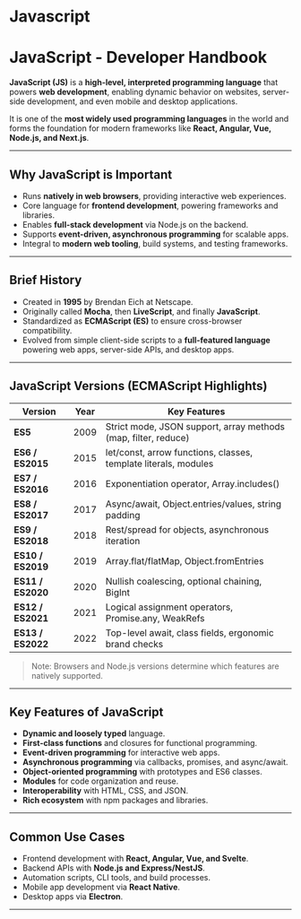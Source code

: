 # Javascript

# JavaScript - Developer Handbook

**JavaScript (JS)** is a **high-level, interpreted programming language** that powers **web development**, enabling dynamic behavior on websites, server-side development, and even mobile and desktop applications.  

It is one of the **most widely used programming languages** in the world and forms the foundation for modern frameworks like **React, Angular, Vue, Node.js, and Next.js**.

---

## Why JavaScript is Important

- Runs **natively in web browsers**, providing interactive web experiences.  
- Core language for **frontend development**, powering frameworks and libraries.  
- Enables **full-stack development** via Node.js on the backend.  
- Supports **event-driven, asynchronous programming** for scalable apps.  
- Integral to **modern web tooling**, build systems, and testing frameworks.  

---

## Brief History

- Created in **1995** by Brendan Eich at Netscape.  
- Originally called **Mocha**, then **LiveScript**, and finally **JavaScript**.  
- Standardized as **ECMAScript (ES)** to ensure cross-browser compatibility.  
- Evolved from simple client-side scripts to a **full-featured language** powering web apps, server-side APIs, and desktop apps.

---

## JavaScript Versions (ECMAScript Highlights)

| Version | Year | Key Features |
|---------|------|--------------|
| **ES5** | 2009 | Strict mode, JSON support, array methods (map, filter, reduce) |
| **ES6 / ES2015** | 2015 | let/const, arrow functions, classes, template literals, modules |
| **ES7 / ES2016** | 2016 | Exponentiation operator, Array.includes() |
| **ES8 / ES2017** | 2017 | Async/await, Object.entries/values, string padding |
| **ES9 / ES2018** | 2018 | Rest/spread for objects, asynchronous iteration |
| **ES10 / ES2019** | 2019 | Array.flat/flatMap, Object.fromEntries |
| **ES11 / ES2020** | 2020 | Nullish coalescing, optional chaining, BigInt |
| **ES12 / ES2021** | 2021 | Logical assignment operators, Promise.any, WeakRefs |
| **ES13 / ES2022** | 2022 | Top-level await, class fields, ergonomic brand checks |

> Note: Browsers and Node.js versions determine which features are natively supported.

---

## Key Features of JavaScript

- **Dynamic and loosely typed** language.  
- **First-class functions** and closures for functional programming.  
- **Event-driven programming** for interactive web apps.  
- **Asynchronous programming** via callbacks, promises, and async/await.  
- **Object-oriented programming** with prototypes and ES6 classes.  
- **Modules** for code organization and reuse.  
- **Interoperability** with HTML, CSS, and JSON.  
- **Rich ecosystem** with npm packages and libraries.  

---

## Common Use Cases

- Frontend development with **React, Angular, Vue, and Svelte**.  
- Backend APIs with **Node.js and Express/NestJS**.  
- Automation scripts, CLI tools, and build processes.  
- Mobile app development via **React Native**.  
- Desktop apps via **Electron**.  

---


